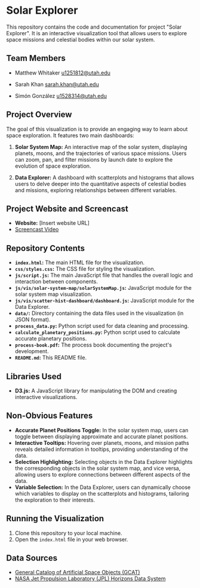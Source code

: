 # Solar Explorer

This repository contains the code and documentation for project "Solar Explorer". It is an interactive visualization tool that allows users to explore space missions and celestial bodies within our solar system.

## Team Members

- Matthew Whitaker u1251812@utah.edu

- Sarah Khan sarah.khan@utah.edu

- Simón González u1528314@utah.edu



## Project Overview

The goal of this visualization is to provide an engaging way to learn about space exploration. It features two main dashboards:

1.  **Solar System Map:** An interactive map of the solar system, displaying planets, moons, and the trajectories of various space missions. Users can zoom, pan, and filter missions by launch date to explore the evolution of space exploration.

2.  **Data Explorer:** A dashboard with scatterplots and histograms that allows users to delve deeper into the quantitative aspects of celestial bodies and missions, exploring relationships between different variables.

## Project Website and Screencast

*   **Website:** [Insert website URL]
*   [Screencast Video](https://www.youtube.com/watch?v=8MEvtGncpBU)

## Repository Contents

*   **`index.html`:** The main HTML file for the visualization.
*   **`css/styles.css`:** The CSS file for styling the visualization.
*   **`js/script.js`:** The main JavaScript file that handles the overall logic and interaction between components.
*   **`js/vis/solar-system-map/solarSystemMap.js`:**  JavaScript module for the solar system map visualization.
*   **`js/vis/scatter-hist-dashboard/dashboard.js`:** JavaScript module for the Data Explorer.
*   **`data/`:**  Directory containing the data files used in the visualization (in JSON format).
*   **`process_data.py`:** Python script used for data cleaning and processing.
*   **`calculate_planetary_positions.py`:** Python script used to calculate accurate planetary positions.
*   **`process-book.pdf`:**  The process book documenting the project's development.
*   **`README.md`:** This README file.

## Libraries Used

*   **D3.js:**  A JavaScript library for manipulating the DOM and creating interactive visualizations.

## Non-Obvious Features

*   **Accurate Planet Positions Toggle:**  In the solar system map, users can toggle between displaying approximate and accurate planet positions. 
*   **Interactive Tooltips:** Hovering over planets, moons, and mission paths reveals detailed information in tooltips, providing understanding of the data.
*   **Selection Highlighting:** Selecting objects in the Data Explorer highlights the corresponding objects in the solar system map, and vice versa, allowing users to explore connections between different aspects of the data.
*   **Variable Selection:** In the Data Explorer, users can dynamically choose which variables to display on the scatterplots and histograms, tailoring the exploration to their interests.

## Running the Visualization

1.  Clone this repository to your local machine.
2.  Open the `index.html` file in your web browser.

## Data Sources

*   [General Catalog of Artificial Space Objects (GCAT)](https://planet4589.org/space/gcat/index.html)
*   [NASA Jet Propulsion Laboratory (JPL) Horizons Data System](https://ssd.jpl.nasa.gov/horizons/)